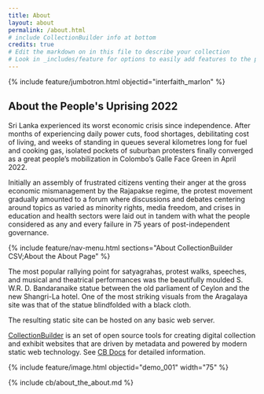 ```yaml
---
title: About
layout: about
permalink: /about.html
# include CollectionBuilder info at bottom
credits: true
# Edit the markdown on in this file to describe your collection
# Look in _includes/feature for options to easily add features to the page
---
```


{% include feature/jumbotron.html objectid="interfaith_marlon" %}

## About the People's Uprising 2022
Sri Lanka experienced its worst economic crisis since independence. After months of experiencing daily power cuts, food shortages, debilitating cost of living, and weeks of standing in queues several kilometres long for fuel and cooking gas, isolated pockets of suburban protesters finally converged as a great people’s mobilization in Colombo’s Galle Face Green in April 2022.  

Initially an assembly of frustrated citizens venting their anger at the gross economic mismanagement by the Rajapakse regime, the protest movement gradually amounted to a forum where discussions and debates centering around topics as varied as minority rights, media freedom, and crises in education and health sectors were laid out in tandem with what the people considered as any and every failure in 75 years of post-independent governance. 


{% include feature/nav-menu.html sections="About CollectionBuilder CSV;About the About Page" %}

The most popular rallying point for satyagrahas, protest walks, speeches, and musical and theatrical performances was the beautifully moulded S. W.R. D. Bandaranaike statue between the old parliament of Ceylon and the new Shangri-La hotel. One of the most striking visuals from the Aragalaya site was that of the statue blindfolded with a black cloth. 

The resulting static site can be hosted on any basic web server.

[CollectionBuilder](https://github.com/CollectionBuilder/) is an set of open source tools for creating digital collection and exhibit websites that are driven by metadata and powered by modern static web technology.
See [CB Docs](https://collectionbuilder.github.io/cb-docs/) for detailed information.

{% include feature/image.html objectid="demo_001" width="75" %} 

<!-- IMPORTANT!!! DELETE this comment and the include below when you are finished editing this page for your collection. The include below introduces about page features. They will show up on your collection's about page until you delete it.  -->
{% include cb/about_the_about.md %} 
